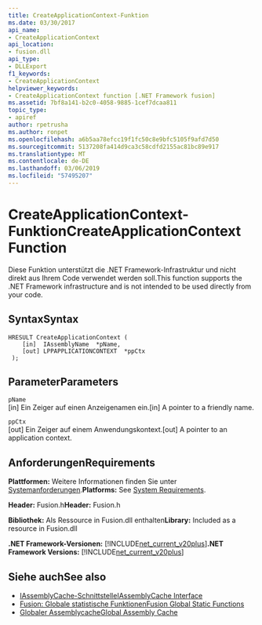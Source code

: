 ```yaml
---
title: CreateApplicationContext-Funktion
ms.date: 03/30/2017
api_name:
- CreateApplicationContext
api_location:
- fusion.dll
api_type:
- DLLExport
f1_keywords:
- CreateApplicationContext
helpviewer_keywords:
- CreateApplicationContext function [.NET Framework fusion]
ms.assetid: 7bf8a141-b2c0-4058-9885-1cef7dcaa811
topic_type:
- apiref
author: rpetrusha
ms.author: ronpet
ms.openlocfilehash: a6b5aa78efcc19f1fc50c8e9bfc5105f9afd7d50
ms.sourcegitcommit: 5137208fa414d9ca3c58cdfd2155ac81bc89e917
ms.translationtype: MT
ms.contentlocale: de-DE
ms.lasthandoff: 03/06/2019
ms.locfileid: "57495207"
---
```

# <a name="createapplicationcontext-function"></a><span data-ttu-id="5c12f-102">CreateApplicationContext-Funktion</span><span class="sxs-lookup"><span data-stu-id="5c12f-102">CreateApplicationContext Function</span></span>
<span data-ttu-id="5c12f-103">Diese Funktion unterstützt die .NET Framework-Infrastruktur und nicht direkt aus Ihrem Code verwendet werden soll.</span><span class="sxs-lookup"><span data-stu-id="5c12f-103">This function supports the .NET Framework infrastructure and is not intended to be used directly from your code.</span></span>  
  
## <a name="syntax"></a><span data-ttu-id="5c12f-104">Syntax</span><span class="sxs-lookup"><span data-stu-id="5c12f-104">Syntax</span></span>  
  
```  
HRESULT CreateApplicationContext (  
    [in]  IAssemblyName  *pName,  
    [out] LPPAPPLICATIONCONTEXT  *ppCtx  
 );  
```  
  
## <a name="parameters"></a><span data-ttu-id="5c12f-105">Parameter</span><span class="sxs-lookup"><span data-stu-id="5c12f-105">Parameters</span></span>  
 `pName`  
 <span data-ttu-id="5c12f-106">[in] Ein Zeiger auf einen Anzeigenamen ein.</span><span class="sxs-lookup"><span data-stu-id="5c12f-106">[in] A pointer to a friendly name.</span></span>  
  
 `ppCtx`  
 <span data-ttu-id="5c12f-107">[out] Ein Zeiger auf einem Anwendungskontext.</span><span class="sxs-lookup"><span data-stu-id="5c12f-107">[out] A pointer to an application context.</span></span>  
  
## <a name="requirements"></a><span data-ttu-id="5c12f-108">Anforderungen</span><span class="sxs-lookup"><span data-stu-id="5c12f-108">Requirements</span></span>  
 <span data-ttu-id="5c12f-109">**Plattformen:** Weitere Informationen finden Sie unter [Systemanforderungen](../../../../docs/framework/get-started/system-requirements.md).</span><span class="sxs-lookup"><span data-stu-id="5c12f-109">**Platforms:** See [System Requirements](../../../../docs/framework/get-started/system-requirements.md).</span></span>  
  
 <span data-ttu-id="5c12f-110">**Header:** Fusion.h</span><span class="sxs-lookup"><span data-stu-id="5c12f-110">**Header:** Fusion.h</span></span>  
  
 <span data-ttu-id="5c12f-111">**Bibliothek:** Als Ressource in Fusion.dll enthalten</span><span class="sxs-lookup"><span data-stu-id="5c12f-111">**Library:** Included as a resource in Fusion.dll</span></span>  
  
 <span data-ttu-id="5c12f-112">**.NET Framework-Versionen:** [!INCLUDE[net_current_v20plus](../../../../includes/net-current-v20plus-md.md)]</span><span class="sxs-lookup"><span data-stu-id="5c12f-112">**.NET Framework Versions:** [!INCLUDE[net_current_v20plus](../../../../includes/net-current-v20plus-md.md)]</span></span>  
  
## <a name="see-also"></a><span data-ttu-id="5c12f-113">Siehe auch</span><span class="sxs-lookup"><span data-stu-id="5c12f-113">See also</span></span>
- [<span data-ttu-id="5c12f-114">IAssemblyCache-Schnittstelle</span><span class="sxs-lookup"><span data-stu-id="5c12f-114">IAssemblyCache Interface</span></span>](../../../../docs/framework/unmanaged-api/fusion/iassemblycache-interface.md)
- [<span data-ttu-id="5c12f-115">Fusion: Globale statistische Funktionen</span><span class="sxs-lookup"><span data-stu-id="5c12f-115">Fusion Global Static Functions</span></span>](../../../../docs/framework/unmanaged-api/fusion/fusion-global-static-functions.md)
- [<span data-ttu-id="5c12f-116">Globaler Assemblycache</span><span class="sxs-lookup"><span data-stu-id="5c12f-116">Global Assembly Cache</span></span>](../../../../docs/framework/app-domains/gac.md)

